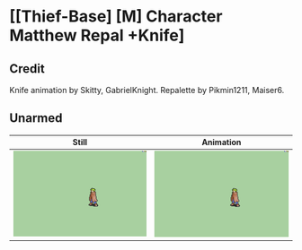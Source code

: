 # [\[Thief-Base\] \[M\] Character Matthew Repal +Knife]

## Credit

Knife animation by Skitty, GabrielKnight.
Repalette by Pikmin1211, Maiser6.
	
## Unarmed

| Still | Animation |
| :---: | :-------: |
| ![Unarmed still](./Unarmed_000.png) | ![Unarmed animation](./Unarmed.gif) |
